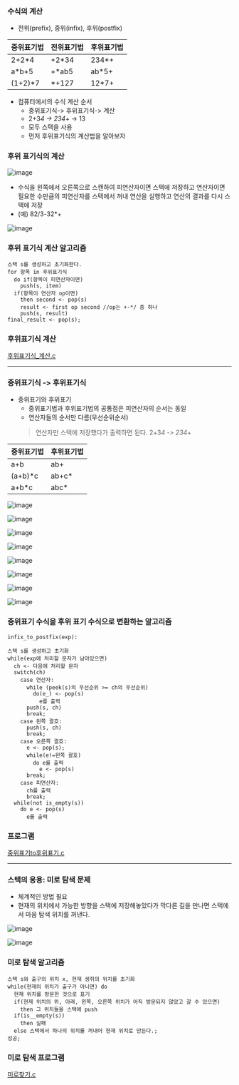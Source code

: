 ### 수식의 계산
* 전위(prefix), 중위(infix), 후위(postfix)

|중위표기법|전위표기법|후위표기법|
|---|---|---|
|2+2*4|+2*34|234*+|
|a*b+5|+*ab5|ab*5+|
|(1+2)*7|*+127|12*7+|

* 컴퓨터에서의 수식 계산 순서
   * 중위표기식-> 후위표기식-> 계산
   * 2+3*4 -> 234*+ -> 13
   * 모두 스택을 사용
   * 먼저 후위표기식의 계산법을 알아보자

### 후위 표기식의 계산
![image](https://github.com/qlkdkd/DataStruct/assets/71871927/693075fc-7d12-450d-ad54-9407b594929c)
* 수식을 왼쪽에서 오른쪽으로 스캔하여 피연산자이면 스택에 저장하고 연산자이면 필요한 수만큼의 피연산자를 스택에서 꺼내 연산을 실행하고 연산의 결과를 다시 스택에 저장
* (예) 82/3-32*+

![image](https://github.com/qlkdkd/DataStruct/assets/71871927/df13dd8e-027a-431b-bee2-1a18c6fafbc6)

### 후위 표기식 계산 알고리즘

```
스택 s를 생성하고 초기화한다.
for 항목 in 후위표기식
  do if(항목이 피연산자이면)
    push(s, item)
  if(항목이 연산자 op이면)
    then second <- pop(s)
    result <- first op second //op는 +-*/ 중 하나
    push(s, result)
final_result <- pop(s);
```

### 후위표기식 계산
[후위표기식_계산.c](https://github.com/qlkdkd/DataStruct/blob/main/week6/%ED%9B%84%EC%9C%84%ED%91%9C%EA%B8%B0%EC%8B%9D_%EA%B3%84%EC%82%B0/%ED%9B%84%EC%9C%84%ED%91%9C%EA%B8%B0%EC%8B%9D_%EA%B3%84%EC%82%B0/FileName.c)

---

### 중위표기식 -> 후위표기식

* 중위표기와 후위표기
    * 중위표기법과 후위표기법의 공통점은 피연산자의 순서는 동일
    * 연산자들의 순서만 다름(우선순위순서)
  > 연산자만 스택에 저장했다가 출력하면 된다.
  > 2+3*4 -> 234*+

중위표기법|후위표기법
|---|---|
a+b|ab+
(a+b)*c|ab+c*
a+b*c|abc*

![image](https://github.com/qlkdkd/DataStruct/assets/71871927/1d3a8698-f0fe-4ed1-bdf0-6f694591f2f6)

![image](https://github.com/qlkdkd/DataStruct/assets/71871927/a839070e-f7ca-4af4-a503-61b1fbac9014)

![image](https://github.com/qlkdkd/DataStruct/assets/71871927/a1f01621-03b5-491b-91f7-29b068660f17)

![image](https://github.com/qlkdkd/DataStruct/assets/71871927/7e1d4b9f-b03f-4acd-a105-10638da04212)

![image](https://github.com/qlkdkd/DataStruct/assets/71871927/defa80dc-4f4d-4203-a843-1c4cff3e029c)

![image](https://github.com/qlkdkd/DataStruct/assets/71871927/b84ca241-6293-4a0b-9359-237db0942c56)

![image](https://github.com/qlkdkd/DataStruct/assets/71871927/d28ea85c-d82b-4739-967a-5ccc001e5cbb)

![image](https://github.com/qlkdkd/DataStruct/assets/71871927/7dbc645b-2694-427d-9163-45d071c57349)

### 중위표기 수식을 후위 표기 수식으로 변환하는 알고리즘
```
infix_to_postfix(exp):

스택 s를 생성하고 초기화
while(exp에 처리할 문자가 남아있으면)
  ch <- 다음에 처리할 문자
  switch(ch)
    case 연산자:
      while (peek(s)의 우선순위 >= ch의 우선순위)
        do(e_) <- pop(s)
          e를 출력
      push(s, ch)
      break;
    case 왼쪽 괄호:
      push(s, ch)
      break;
    case 오른쪽 괄호:
      e <- pop(s);
      while(e!=왼쪽 괄호)
        do e를 출력
          e <- pop(s)
      break;
    case 피연산자:
      ch를 출력
      break;
  while(not is_empty(s))
    do e <- pop(s)
      e를 출력
```
### 프로그램
[중위표기to후위표기.c](https://github.com/qlkdkd/DataStruct/blob/main/week6/%EC%A4%91%EC%9C%84%ED%91%9C%EA%B8%B0to%ED%9B%84%EC%9C%84%ED%91%9C%EA%B8%B0/%EC%A4%91%EC%9C%84%ED%91%9C%EA%B8%B0to%ED%9B%84%EC%9C%84%ED%91%9C%EA%B8%B0/FileName.c)

---

### 스택의 응용: 미로 탐색 문제
* 체계적인 방법 필요
* 현재의 위치에서 가능한 방향을 스택에 저장해놓았다가 막다른 길을 만나면 스택에서 마음 탐색 위치를 꺼낸다.

![image](https://github.com/qlkdkd/DataStruct/assets/71871927/e4fa7660-d1e0-4f97-8a4c-e9218cbb0310)

![image](https://github.com/qlkdkd/DataStruct/assets/71871927/d8d97f82-c165-4583-b77e-9eb18fec3f09)

### 미로 탐색 알고리즘
```
스택 s와 출구의 위치 x, 현재 생쥐의 위치를 초기화
while(현재의 위치가 출구가 아니면) do
  현재 위치를 방문한 것으로 표기
  if(현재 위치의 위, 아래, 왼쪽, 오른쪽 위치가 아직 방문되지 않았고 갈 수 있으면)
    then 그 위치들을 스택에 push
  if(is__empty(s))
    then 실패
  else 스택에서 하나의 위치를 꺼내어 현재 위치로 만든다.;
성공;
```

### 미로 탐색 프로그램
[미로찾기.c](https://github.com/qlkdkd/DataStruct/blob/main/week6/%EB%AF%B8%EB%A1%9C%EC%B0%BE%EA%B8%B0/%EB%AF%B8%EB%A1%9C%EC%B0%BE%EA%B8%B0/FileName.c)
